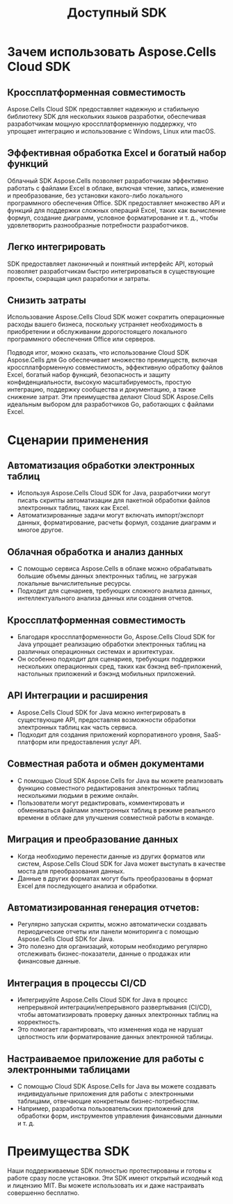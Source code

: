 ﻿---
title: Доступный SDK
second_title: Aspose.Cells Cloud Documen
type: docs
url: /ru/available-sdks/
description: Aspose.Cells Облако поддерживает Excel для создания, преобразования, слияния, разделения, защиты, внутренних операций с объектами и т. д.
weight: 30
kwords: Excel, Office Облако, REST API, Электронная таблица, PDF, CSV, Json, Markdown, Доступные SDK
---
# **Зачем использовать Aspose.Cells Cloud SDK**

## **Кроссплатформенная совместимость**

Aspose.Cells Cloud SDK предоставляет надежную и стабильную библиотеку SDK для нескольких языков разработки, обеспечивая разработчикам мощную кроссплатформенную поддержку, что упрощает интеграцию и использование с Windows, Linux или macOS.

## **Эффективная обработка Excel и богатый набор функций**

Облачный SDK Aspose.Cells позволяет разработчикам эффективно работать с файлами Excel в облаке, включая чтение, запись, изменение и преобразование, без установки какого-либо локального программного обеспечения Office. SDK предоставляет множество API и функций для поддержки сложных операций Excel, таких как вычисление формул, создание диаграмм, условное форматирование и т. д., чтобы удовлетворить разнообразные потребности разработчиков.

## **Легко интегрировать**

SDK предоставляет лаконичный и понятный интерфейс API, который позволяет разработчикам быстро интегрироваться в существующие проекты, сокращая цикл разработки и затраты.

## **Снизить затраты**

Использование Aspose.Cells Cloud SDK может сократить операционные расходы вашего бизнеса, поскольку устраняет необходимость в приобретении и обслуживании дорогостоящего локального программного обеспечения Office или серверов.

Подводя итог, можно сказать, что использование Cloud SDK Aspose.Cells для Go обеспечивает множество преимуществ, включая кроссплатформенную совместимость, эффективную обработку файлов Excel, богатый набор функций, безопасность и защиту конфиденциальности, высокую масштабируемость, простую интеграцию, поддержку сообщества и документацию, а также снижение затрат. Эти преимущества делают Cloud SDK Aspose.Cells идеальным выбором для разработчиков Go, работающих с файлами Excel.

# **Сценарии применения**

## **Автоматизация обработки электронных таблиц**

- Используя Aspose.Cells Cloud SDK for Java, разработчики могут писать скрипты автоматизации для пакетной обработки файлов электронных таблиц, таких как Excel.
- Автоматизированные задачи могут включать импорт/экспорт данных, форматирование, расчеты формул, создание диаграмм и многое другое.

## **Облачная обработка и анализ данных**

- С помощью сервиса Aspose.Cells в облаке можно обрабатывать большие объемы данных электронных таблиц, не загружая локальные вычислительные ресурсы.
- Подходит для сценариев, требующих сложного анализа данных, интеллектуального анализа данных или создания отчетов.

## **Кроссплатформенная совместимость**

- Благодаря кроссплатформенности Go, Aspose.Cells Cloud SDK for Java упрощает реализацию обработки электронных таблиц на различных операционных системах и архитектурах.
- Он особенно подходит для сценариев, требующих поддержки нескольких операционных сред, таких как бэкэнд веб-приложений, настольных приложений и бэкэнд мобильных приложений.

## **API Интеграции и расширения**

- Aspose.Cells Cloud SDK for Java можно интегрировать в существующие API, предоставляя возможности обработки электронных таблиц как часть сервиса.
- Подходит для создания приложений корпоративного уровня, SaaS-платформ или предоставления услуг API.

## **Совместная работа и обмен документами**

- С помощью Cloud SDK Aspose.Cells for Java вы можете реализовать функцию совместного редактирования электронных таблиц несколькими людьми в режиме онлайн.
- Пользователи могут редактировать, комментировать и обмениваться файлами электронных таблиц в режиме реального времени в облаке для улучшения совместной работы в команде.

## **Миграция и преобразование данных**

- Когда необходимо перенести данные из других форматов или систем, Aspose.Cells Cloud SDK for Java может выступать в качестве моста для преобразования данных.
- Данные в других форматах могут быть преобразованы в формат Excel для последующего анализа и обработки.

## **Автоматизированная генерация отчетов:**

- Регулярно запуская скрипты, можно автоматически создавать периодические отчеты или панели мониторинга с помощью Aspose.Cells Cloud SDK for Java.
- Это полезно для организаций, которым необходимо регулярно отслеживать бизнес-показатели, данные о продажах или финансовые данные.

## **Интеграция в процессы CI/CD**

- Интегрируйте Aspose.Cells Cloud SDK for Java в процесс непрерывной интеграции/непрерывного развертывания (CI/CD), чтобы автоматизировать проверку данных электронных таблиц на корректность.
- Это помогает гарантировать, что изменения кода не нарушат целостность или форматирование данных электронной таблицы.

## **Настраиваемое приложение для работы с электронными таблицами**

- С помощью Cloud SDK Aspose.Cells for Java вы можете создавать индивидуальные приложения для работы с электронными таблицами, отвечающие конкретным бизнес-потребностям.
- Например, разработка пользовательских приложений для обработки форм, инструментов управления финансовыми данными и т. д.


# **Преимущества SDK**

Наши поддерживаемые SDK полностью протестированы и готовы к работе сразу после установки. Эти SDK имеют открытый исходный код и лицензию MIT. Вы можете использовать их и даже настраивать совершенно бесплатно.
